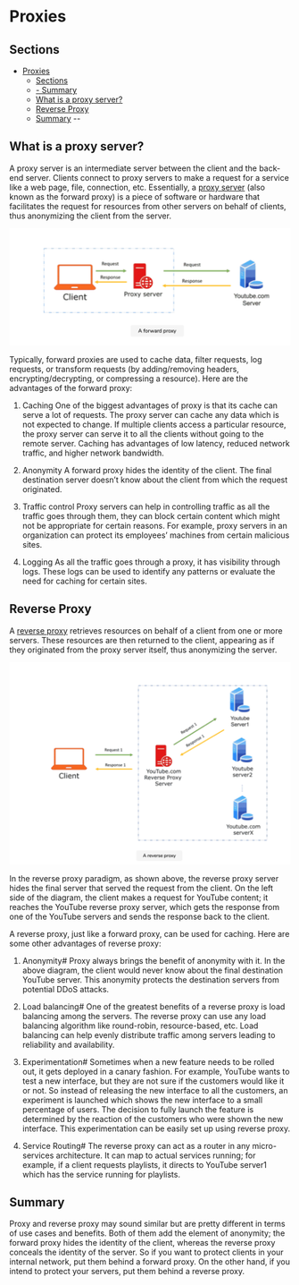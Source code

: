 # Proxies

## Sections
- [Proxies](#proxies)
  - [Sections](#sections)
  - [- Summary](#--summary)
  - [What is a proxy server?](#what-is-a-proxy-server)
  - [Reverse Proxy](#reverse-proxy)
  - [Summary](#summary)
--

## What is a proxy server?
A proxy server is an intermediate server between the client and the back-end server. Clients connect to proxy servers to make a request for a service like a web page, file, connection, etc. Essentially, a [proxy server](https://en.wikipedia.org/wiki/Proxy_server) (also known as the forward proxy) is a piece of software or hardware that facilitates the request for resources from other servers on behalf of clients, thus anonymizing the client from the server.

<p align="center">
  <img src="../images/ForwardProxy.png" width="750" alt="Forward Proxy" />
</p>

Typically, forward proxies are used to cache data, filter requests, log requests, or transform requests (by adding/removing headers, encrypting/decrypting, or compressing a resource). Here are the advantages of the forward proxy:

1. Caching
One of the biggest advantages of proxy is that its cache can serve a lot of requests. The proxy server can cache any data which is not expected to change. If multiple clients access a particular resource, the proxy server can serve it to all the clients without going to the remote server. Caching has advantages of low latency, reduced network traffic, and higher network bandwidth.

2. Anonymity
A forward proxy hides the identity of the client. The final destination server doesn’t know about the client from which the request originated.

3. Traffic control
Proxy servers can help in controlling traffic as all the traffic goes through them, they can block certain content which might not be appropriate for certain reasons. For example, proxy servers in an organization can protect its employees’ machines from certain malicious sites.

4. Logging
As all the traffic goes through a proxy, it has visibility through logs. These logs can be used to identify any patterns or evaluate the need for caching for certain sites.

## Reverse Proxy
A [reverse proxy](https://en.wikipedia.org/wiki/Reverse_proxy) retrieves resources on behalf of a client from one or more servers. These resources are then returned to the client, appearing as if they originated from the proxy server itself, thus anonymizing the server.

<p align="center">
  <img src="../images/ReverseProxy.png" width="750" alt="Reverse Proxy" />
</p>

In the reverse proxy paradigm, as shown above, the reverse proxy server hides the final server that served the request from the client. On the left side of the diagram, the client makes a request for YouTube content; it reaches the YouTube reverse proxy server, which gets the response from one of the YouTube servers and sends the response back to the client.

A reverse proxy, just like a forward proxy, can be used for caching. Here are some other advantages of reverse proxy:

1. Anonymity#
Proxy always brings the benefit of anonymity with it. In the above diagram, the client would never know about the final destination YouTube server. This anonymity protects the destination servers from potential DDoS attacks.

2. Load balancing#
One of the greatest benefits of a reverse proxy is load balancing among the servers. The reverse proxy can use any load balancing algorithm like round-robin, resource-based, etc. Load balancing can help evenly distribute traffic among servers leading to reliability and availability.

3. Experimentation#
Sometimes when a new feature needs to be rolled out, it gets deployed in a canary fashion. For example, YouTube wants to test a new interface, but they are not sure if the customers would like it or not. So instead of releasing the new interface to all the customers, an experiment is launched which shows the new interface to a small percentage of users. The decision to fully launch the feature is determined by the reaction of the customers who were shown the new interface. This experimentation can be easily set up using reverse proxy.

4. Service Routing#
The reverse proxy can act as a router in any micro-services architecture. It can map to actual services running; for example, if a client requests playlists, it directs to YouTube server1 which has the service running for playlists.

## Summary
Proxy and reverse proxy may sound similar but are pretty different in terms of use cases and benefits. Both of them add the element of anonymity; the forward proxy hides the identity of the client, whereas the reverse proxy conceals the identity of the server. So if you want to protect clients in your internal network, put them behind a forward proxy. On the other hand, if you intend to protect your servers, put them behind a reverse proxy.